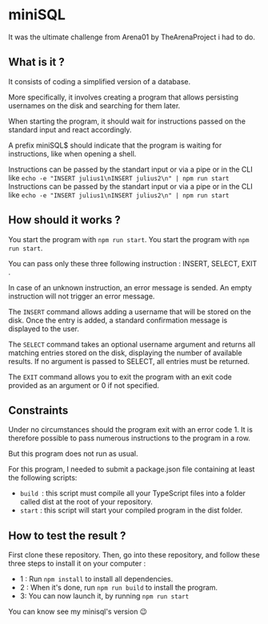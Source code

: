 # miniSQL
It was the ultimate challenge from Arena01 by TheArenaProject i had to do.  

<h2>What is it ?</h2>
It consists of coding a simplified version of a database.

More specifically, it involves creating a program that allows persisting usernames on the disk and searching for them later.

When starting the program, it should wait for instructions passed on the standard input and react accordingly.

A prefix miniSQL$ should indicate that the program is waiting for instructions, like when opening a shell.

Instructions can be passed by the standart input or via a pipe or in the CLI like ``` echo -e "INSERT julius1\nINSERT julius2\n" | npm run start ```
Instructions can be passed by the standart input or via a pipe or in the CLI like ``` echo -e "INSERT julius1\nINSERT julius2\n" | npm run start ```

<h2>How should it works ?</h2>

You start the program with ```npm run start```.
You start the program with ```npm run start```.

You can pass only these three following instruction : INSERT, SELECT, EXIT .

In case of an unknown instruction, an error message is sended.
An empty instruction will not trigger an error message.

The ```INSERT``` command allows adding a username that will be stored on the disk.
Once the entry is added, a standard confirmation message is displayed to the user.

The ```SELECT``` command takes an optional username argument and returns all matching entries stored on the disk, displaying the number of available results. If no argument is passed to SELECT, all entries must be returned.

The ```EXIT``` command allows you to exit the program with an exit code provided as an argument or 0 if not specified.

<h2>Constraints</h2>

Under no circumstances should the program exit with an error code 1.
It is therefore possible to pass numerous instructions to the program in a row.

But this program does not run as usual.

For this program, I needed to submit a package.json file containing at least the following scripts:

 - ```build ```: this script must compile all your TypeScript files into a folder called dist at the root of your repository. 
 - ```start``` : this script will start your compiled program in the dist folder.

<h2>How to test the result ?</h2>

First clone these repository. Then, go into these repository, and follow these three steps to install it on your computer : 

- 1 : Run ```npm install``` to install all dependencies.
- 2 : When it's done, run ```npm run build``` to install the program.
- 3: You can now launch it, by running ```npm run start```

You can know see my minisql's version 😉